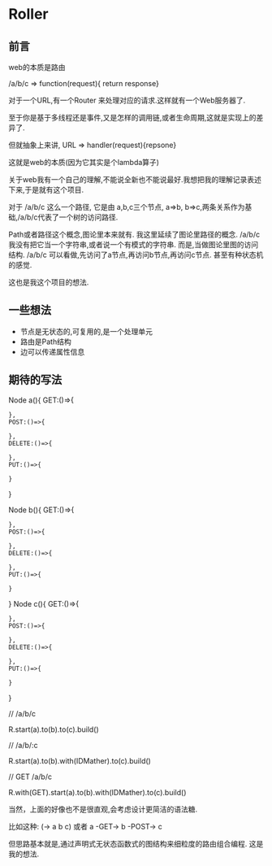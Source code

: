 # Roller

## 前言

web的本质是路由

/a/b/c  => function(request){ return response}

对于一个URL,有一个Router 来处理对应的请求.这样就有一个Web服务器了.

至于你是基于多线程还是事件,又是怎样的调用链,或者生命周期,这就是实现上的差异了.

但就抽象上来讲, URL => handler(request){repsone}

这就是web的本质(因为它其实是个lambda算子)

关于web我有一个自己的理解,不能说全新也不能说最好.我想把我的理解记录表述下来,于是就有这个项目.

对于 /a/b/c 这么一个路径, 它是由 a,b,c三个节点, a=>b, b=>c,两条关系作为基础,/a/b/c代表了一个树的访问路径.

Path或者路径这个概念,图论里本来就有. 我这里延续了图论里路径的概念. /a/b/c 我没有把它当一个字符串,或者说一个有模式的字符串. 而是,当做图论里图的访问结构. /a/b/c 可以看做,先访问了a节点,再访问b节点,再访问c节点. 甚至有种状态机的感觉.

这也是我这个项目的想法.

## 一些想法
- 节点是无状态的,可复用的,是一个处理单元
- 路由是Path结构
- 边可以传递属性信息

## 期待的写法

Node a(){
    GET:()=>{

    },
    POST:()=>{

    },
    DELETE:()=>{

    },
    PUT:()=>{

    }
}

Node b(){
    GET:()=>{

    },
    POST:()=>{

    },
    DELETE:()=>{

    },
    PUT:()=>{

    }
}
Node c(){
    GET:()=>{

    },
    POST:()=>{

    },
    DELETE:()=>{

    },
    PUT:()=>{

    }
}

// /a/b/c

R.start(a).to(b).to(c).build()

// /a/b/:c

R.start(a).to(b).with(IDMather).to(c).build()

// GET /a/b/c

R.with(GET).start(a).to(b).with(IDMather).to(c).build()

当然，上面的好像也不是很直观,会考虑设计更简洁的语法糖.

比如这种: (-> a b c) 或者 a -GET-> b -POST-> c

但思路基本就是,通过声明式无状态函数式的图结构来细粒度的路由组合编程. 这是我的想法.
